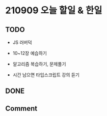 # 210909 오늘 할일 & 한일

## TODO

- JS 러버덕

- 10~12장 예습하기

- 알고리즘 복습하기, 문제풀기

- 시간 남으면 타입스크립트 강의 듣기

## DONE

## Comment
